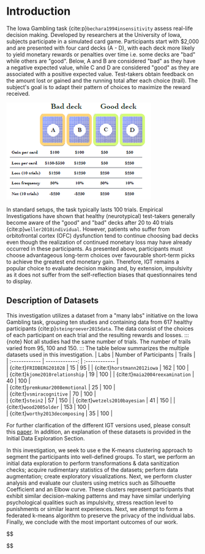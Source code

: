 # Introduction

The Iowa Gambling task {cite:p}`bechara1994insensitivity` assess real-life decision making. Developed by researchers at the University of Iowa, subjects participate in a simulated card game. Participants start with $2,000 and are presented with four card decks (A - D), with each deck more likely to yield monetary rewards or penalties over time i.e. some decks are "bad" while others are "good". Below, A and B are considered "bad" as they have a negative expected value, while C and D are considered "good" as they are associated with a positive expected value. Test-takers obtain feedback on the amount lost or gained and the running total after each choice (trail). The subject's goal is to adapt their pattern of choices to maximize the reward received.

![Iowa-Gambling-Task](images/iowagambling.png)

In standard setups, the task typically lasts 100 trials. Empirical Investigations have shown that healthy (neurotypical) test-takers generally become aware of the "good" and "bad" decks after 20 to 40 trials {cite:p}`weller2010individual`. However, patients who suffer from orbitofrontal cortex (OFC) dysfunction tend to continue choosing bad decks even though the realization of continued monetary loss may have already occurred in these participants. As presented above, participants must choose advantageous long-term choices over favourable short-term picks to achieve the greatest end monetary gain. Therefore, IGT remains a popular choice to evaluate decision making and, by extension, impulsivity as it does not suffer from the self-reflection biases that questionnaires tend to display. 

## Description of Datasets
This investigation utilizes a dataset from a "many labs" initiative on the Iowa Gambling task, grouping ten studies and containing data from 617 healthy participants {cite:p}`steingroever2015data`. The data consist of the choices of each participant on each trial and the resulting rewards and losses.
:::{note}
Not all studies had the same number of trials. The number of trails varied from 95, 100 and 150. 
:::
The table below summarizes the multiple datasets used in this investigation.
| Labs         | Number of Participants | Trails |  
| :------------ | -------------: | :------------ |  
| {cite:t}`FRIDBERG201028` | 15 | 95 | 
| {cite:t}`horstmann2012iowa` | 162 | 100 |  
| {cite:t}`kjome2010relationship` | 19 | 100 | 
| {cite:t}`maia2004reexamination` | 40 | 100 |  
| {cite:t}`premkumar2008emotional` | 25 | 100 |  
| {cite:t}`vsmiracognitive` | 70 | 100 |  
| {cite:t}`stein2` | 57 | 150 | 
| {cite:t}`wetzels2010bayesian` | 41 | 150 |
| {cite:t}`wood2005older` | 153 | 100 |  
| {cite:t}`worthy2013decomposing` | 35 | 100 |  

For further clarification of the different IGT versions used, please consult this [paper](http://irep.ntu.ac.uk/id/eprint/20294/1/220623_2604.pdf). In addition, an explanation of these datasets is provided in the Initial Data Exploration Section.

In this investigation, we seek to use e the K-means clustering approach to segment the participants into well-defined groups.
To start, we perform an initial data exploration to perform transformations & data sanitization checks; acquire rudimentary statistics of the datasets; perform data augmentation; create exploratory visualizations. Next, we perform cluster analysis and evaluate our clusters using metrics such as Silhouette Coefficient and an Elbow curve. 
These clusters represent participants that exhibit similar decision-making patterns and may have similar underlying psychological qualities such as impulsivity, stress reaction level to punishments or similar learnt experiences. Next, we attempt to form a federated k-means algorithm to preserve the privacy of the individual labs. Finally, we conclude with the most important outcomes of our work. 

$$

$$